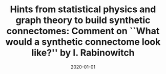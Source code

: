 ---
title: "Hints from statistical physics and graph theory to build synthetic connectomes: Comment on ``What would a synthetic connectome look like?&apos;&apos; by I. Rabinowitch"
collection: publications
permalink: /publication/2020-01-01-Hints-from-statistical-physics-and-graph-theory-to-build-synthetic-connectomes-Comment-on-What-would-a-synthetic-connectome-look-like-by-I-Rabinowitch
date: 2020-01-01
venue: 'Phys. Life Rev.'
paperurl: 'https://dx.doi.org/10.1016/j.plrev.2020.03.001'
citation: ' <u>Mauricio Girardi-Schappo</u>,  Ariadne Andrade, &quot;Hints from statistical physics and graph theory to build synthetic connectomes: Comment on ``What would a synthetic connectome look like?&amp;apos;&amp;apos; by I. Rabinowitch.&quot; Phys. Life Rev., 2020.'
pubtype:  paper
---